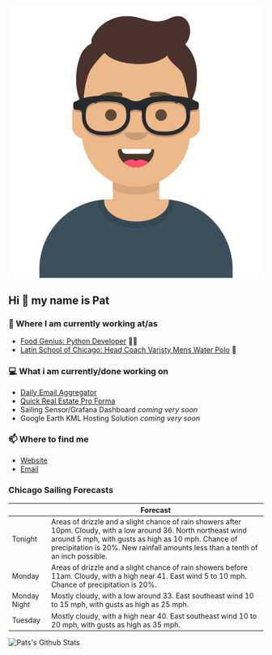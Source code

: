 [![Social banner for p-j-falconer](https://raw.githubusercontent.com/P-J-FALCONER/P-J-FALCONER/master/assets/avataaars.svg)](https://patfalconer.com/)
## Hi :wave: my name is Pat

### 💼 Where I am currently working at/as
- [Food Genius: Python Developer](https://getfoodgenius.com/) 🍔🐍
- [Latin School of Chicago: Head Coach Varisty Mens Water Polo](https://www.latinschool.org/) 🤽


### 💻 What i am currently/done working on
 - [Daily Email Aggregator](https://github.com/P-J-FALCONER/dott_daily_mail)
 - [Quick Real Estate Pro Forma](https://github.com/P-J-FALCONER/henry)
 - Sailing Sensor/Grafana Dashboard *coming very soon*
 - Google Earth KML Hosting Solution *coming very soon*

### 📫 Where to find me
 - [Website](https://patfalconer.com/)
 - [Email](mailto:patrick.j.falconer@gmail.com)


### Chicago Sailing Forecasts
|   | Forecast  |
|---|---|
| Tonight | Areas of drizzle and a slight chance of rain showers after 10pm. Cloudy, with a low around 36. North northeast wind around 5 mph, with gusts as high as 10 mph. Chance of precipitation is 20%. New rainfall amounts less than a tenth of an inch possible. |
| Monday | Areas of drizzle and a slight chance of rain showers before 11am. Cloudy, with a high near 41. East wind 5 to 10 mph. Chance of precipitation is 20%. |
| Monday Night | Mostly cloudy, with a low around 33. East southeast wind 10 to 15 mph, with gusts as high as 25 mph. |
| Tuesday | Mostly cloudy, with a high near 40. East southeast wind 10 to 20 mph, with gusts as high as 35 mph. |

![Pats's Github Stats](https://github-readme-stats.vercel.app/api?username=p-j-falconer&show_icons=true&theme=radical)
